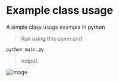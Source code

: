 # Example class usage
A simple class usage example in python
>Run using this command
```
python main.py
```
> output:

![image](https://user-images.githubusercontent.com/78685510/216078031-4bf7b25d-fe61-462b-8f78-56768f4686be.png)
